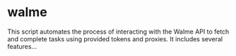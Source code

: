 # walme
This script automates the process of interacting with the Walme API to fetch and complete tasks using provided tokens and proxies. It includes several features...
